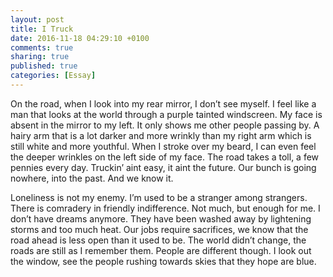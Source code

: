 ```yaml
---
layout: post
title: I Truck
date: 2016-11-18 04:29:10 +0100
comments: true
sharing: true
published: true 
categories: [Essay]
---
```


On the road, when I look into my rear mirror, I don’t see myself. I feel like a man that looks at the world through a purple tainted windscreen. My face is absent in the mirror to my left. It only shows me other people passing by. A hairy arm that is a lot darker and more wrinkly than my right arm which is still white and more youthful. When I stroke over my beard, I can even feel the deeper wrinkles on the left side of my face. The road takes a toll, a few pennies every day. Truckin’ aint easy, it aint the future. Our bunch is going nowhere, into the past. And we know it.

Loneliness is not my enemy. I’m used to be a stranger among strangers. There is comradery in friendly indifference. Not much, but enough for me. I don’t have dreams anymore. They have been washed away by lightening storms and too much heat. Our jobs require sacrifices, we know that the road ahead is less open than it used to be. The world didn’t change, the roads are still as I remember them. People are different though. I look out the window, see the people rushing towards skies that they hope are blue. 
